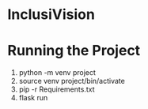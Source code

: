 # InclusiVision

# Running the Project

1. python -m venv project
2. source venv project/bin/activate
3. pip -r Requirements.txt
4. flask run



